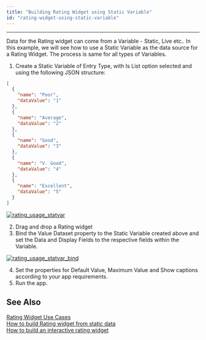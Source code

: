 ```yaml
---
title: "Building Rating Widget using Static Variable"
id: "rating-widget-using-static-variable"
---
```

---

Data for the Rating widget can come from a Variable - Static, Live etc.. In this example, we will see how to use a Static Variable as the data source for a Rating Widget. The process is same for all types of Variables.

1. Create a Static Variable of Entry Type, with Is List option selected and using the following JSON structure:

```json 
[
  {
    "name": "Poor",
    "dataValue": "1"
  },
  {
    "name": "Average",
    "dataValue": "2"
  },
  {
    "name": "Good",
    "dataValue": "3"
  },
  {
    "name": "V. Good",
    "dataValue": "4"
  },
  {
    "name": "Excellent",
    "dataValue": "5"
  }
]
```

[![rating_usage_statvar](/learn/assets/rating_usage_statvar.png)](/learn/assets/rating_usage_statvar.png)

2. Drag and drop a Rating widget
3. Bind the Value Dataset property to the Static Variable created above and set the Data and Display Fields to the respective fields within the Variable. 

[![rating_usage_statvar_bind](/learn/assets/rating_usage_statvar_bind.png)](/learn/assets/rating_usage_statvar_bind.png)

4. Set the properties for Default Value, Maximum Value and Show captions according to your app requirements.
5. Run the app.

## See Also

[Rating Widget Use Cases](/learn/app-development/widgets/form-widgets/rating-widget/)  
[How to build Rating widget from static data](/learn/how-tos/rating-widget-using-static-data/)  
[How to build an interactive rating widget](/learn/how-tos/rating-widget-interactive/)  

